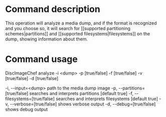 # Command description
This operation will analyze a media dump, and if the format is recognized and you choose so, it will search for [[supported partitioning schemes|partitions]] and [[supported filesystems|filesystems]] on the dump, showing information about them.

# Command usage
DiscImageChef analyze -i \<dump\> -p [true/false] -f [true/false] -v [true/false] -d [true/false]

-i, --input=\<dump\> path to the media dump image
-p, --partitions=[true/false] searches and interprets partitions [default true]
-f, --filesystems=[true/false] searches and interprets filesystems [default true]
-v, --verbose=[true/false] shows verbose output
-d, --debug=[true/false] shows debug output

